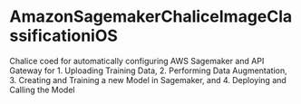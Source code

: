 # AmazonSagemakerChaliceImageClassificationiOS
 Chalice coed for automatically configuring AWS Sagemaker and API Gateway for 1. Uploading Training Data, 2. Performing Data Augmentation, 3. Creating and Training a new Model in Sagemaker, and 4. Deploying and Calling the Model
